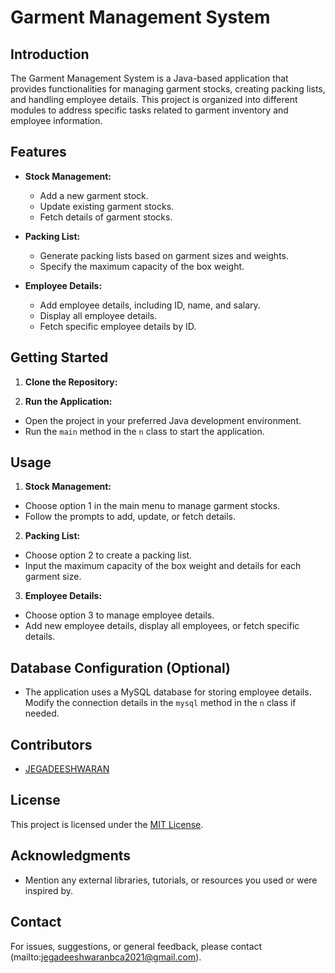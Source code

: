 # Garment Management System

## Introduction
The Garment Management System is a Java-based application that provides functionalities for managing garment stocks, creating packing lists, and handling employee details. This project is organized into different modules to address specific tasks related to garment inventory and employee information.

## Features
- **Stock Management:**
  - Add a new garment stock.
  - Update existing garment stocks.
  - Fetch details of garment stocks.

- **Packing List:**
  - Generate packing lists based on garment sizes and weights.
  - Specify the maximum capacity of the box weight.

- **Employee Details:**
  - Add employee details, including ID, name, and salary.
  - Display all employee details.
  - Fetch specific employee details by ID.

## Getting Started
1. **Clone the Repository:**

2. **Run the Application:**
- Open the project in your preferred Java development environment.
- Run the `main` method in the `n` class to start the application.

## Usage
1. **Stock Management:**
- Choose option 1 in the main menu to manage garment stocks.
- Follow the prompts to add, update, or fetch details.

2. **Packing List:**
- Choose option 2 to create a packing list.
- Input the maximum capacity of the box weight and details for each garment size.

3. **Employee Details:**
- Choose option 3 to manage employee details.
- Add new employee details, display all employees, or fetch specific details.

## Database Configuration (Optional)
- The application uses a MySQL database for storing employee details. Modify the connection details in the `mysql` method in the `n` class if needed.

## Contributors
- [JEGADEESHWARAN](https://github.com/1U21CA032)

## License
This project is licensed under the [MIT License](LICENSE).

## Acknowledgments
- Mention any external libraries, tutorials, or resources you used or were inspired by.

## Contact
For issues, suggestions, or general feedback, please contact (mailto:jegadeeshwaranbca2021@gmail.com).

